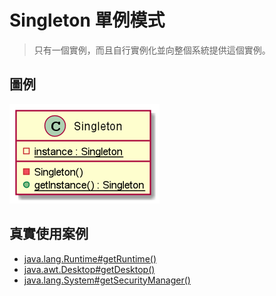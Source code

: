 # Singleton 單例模式
> 只有一個實例，而且自行實例化並向整個系統提供這個實例。

## 圖例
![圖例](./Singleton/resources/SingletonClassDiagram.png)

## 真實使用案例
* [java.lang.Runtime#getRuntime()](http://docs.oracle.com/javase/8/docs/api/java/lang/Runtime.html#getRuntime%28%29)
* [java.awt.Desktop#getDesktop()](http://docs.oracle.com/javase/8/docs/api/java/awt/Desktop.html#getDesktop--)
* [java.lang.System#getSecurityManager()](http://docs.oracle.com/javase/8/docs/api/java/lang/System.html#getSecurityManager--)
